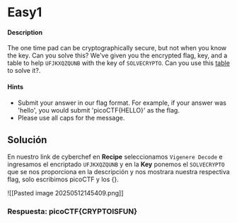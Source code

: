 # Easy1

#### Description

The one time pad can be cryptographically secure, but not when you know the key. Can you solve this? We've given you the encrypted flag, key, and a table to help `UFJKXQZQUNB` with the key of `SOLVECRYPTO`. Can you use this [table](https://jupiter.challenges.picoctf.org/static/1fd21547c154c678d2dab145c29f1d79/table.txt) to solve it?.

#### Hints

* Submit your answer in our flag format. For example, if your answer was 'hello', you would submit 'picoCTF{HELLO}' as the flag.
* Please use all caps for the message.

## Solución

En nuestro link de cyberchef en **Recipe** seleccionamos `Vigenere Decode` e ingresamos el encriptado `UFJKXQZQUNB` y en la **Key** ponemos el `SOLVECRYPTO` que se nos proporciona en la descripción y nos mostrara nuestra respectiva flag, solo escribimos picoCTF y los {}.


![[Pasted image 20250512145409.png]]

### Respuesta: picoCTF{CRYPTOISFUN}
